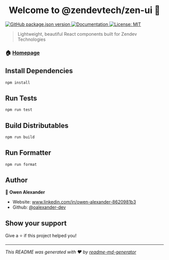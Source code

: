 <h1 align="center">Welcome to @zendevtech/zen-ui 👋</h1>
<p>
  <a href="https://www.npmjs.com/package/@oalexander-dev/zen-ui" target="_blank">
    <img alt="GitHub package.json version" src="https://img.shields.io/github/package-json/v/oalexander-dev/zen-ui">
  </a>
  <a href="https://github.com/oalexander-dev/zen-ui" target="_blank">
    <img alt="Documentation" src="https://img.shields.io/badge/documentation-yes-brightgreen.svg" />
  </a>
  <a href="#" target="_blank">
    <img alt="License: MIT" src="https://img.shields.io/badge/License-MIT-yellow.svg" />
  </a>
</p>

> Lightweight, beautiful React components built for Zendev Technologies

### 🏠 [Homepage](https://github.com/ZendevTech/Zen-UI)

## Install Dependencies

```sh
npm install
```

## Run Tests

```sh
npm run test
```

## Build Distributables

```sh
npm run build
```

## Run Formatter

```sh
npm run format
```

## Author

👤 **Owen Alexander**

-   Website: www.linkedin.com/in/owen-alexander-8620981b3
-   Github: [@oalexander-dev](https://github.com/oalexander-dev)

## Show your support

Give a ⭐️ if this project helped you!

---

_This README was generated with ❤️ by [readme-md-generator](https://github.com/kefranabg/readme-md-generator)_
